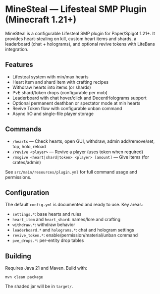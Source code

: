 # MineSteal — Lifesteal SMP Plugin (Minecraft 1.21+)

MineSteal is a configurable Lifesteal SMP plugin for Paper/Spigot 1.21+. It provides heart-stealing on kill, custom heart items and shards, a leaderboard (chat + holograms), and optional revive tokens with LiteBans integration.

## Features
- Lifesteal system with min/max hearts
- Heart item and shard item with crafting recipes
- Withdraw hearts into items (or shards)
- PvE shard/token drops (configurable per mob)
- Leaderboard with chat hover/click and DecentHolograms support
- Optional permanent deathban or spectator mode at min hearts
- Revive Token flow with configurable unban command
- Async I/O and single-file player storage

## Commands
- `/hearts` — Check hearts, open GUI, withdraw, admin add/remove/set, top, holo, reload
- `/revive <player>` — Revive a player (uses token when required)
- `/msgive <heart|shard|token> <player> [amount]` — Give items (for crates/admin)

See `src/main/resources/plugin.yml` for full command usage and permissions.

## Configuration
The default `config.yml` is documented and ready to use. Key areas:
- `settings.*`: base hearts and rules
- `heart_item` and `heart_shard`: names/lore and crafting
- `withdraw.*`: withdraw behavior
- `leaderboard.*` and `holograms.*`: chat and hologram settings
- `revive_token.*`: enable/permission/material/unban command
- `pve_drops.*`: per-entity drop tables

## Building
Requires Java 21 and Maven. Build with:

```
mvn clean package
```

The shaded jar will be in `target/`.
